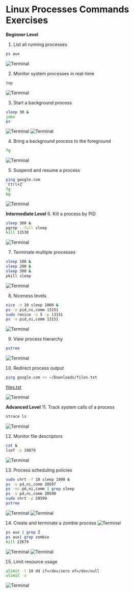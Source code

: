 # Linux Processes Commands Exercises

**Beginner Level**
1. List all running processes
```bash
ps aux
```
![Terminal](Images/1.png)

2. Monitor system processes in real-time
```bash
top
```
![Terminal](Images/2.png)

3. Start a background process
```bash
sleep 30 &
jobs
ps
```
![Terminal](Images/3.1.png)  ![Terminal](Images/3.2.png)

4. Bring a background process to the foreground
```bash
fg
```
![Terminal](Images/4.png) 

5. Suspend and resume a process
```bash
ping google.com
`Ctrl+Z`
fg
bg
```
![Terminal](Images/5.png) 


**Intermediate Level**
6. Kill a process by PID
```bash
sleep 300 &
pgrep --full sleep
kill 11530
```
![Terminal](Images/6.png) 

7. Terminate multiple processes
```bash
sleep 100 &
sleep 200 &
sleep 300 &
pkill sleep
```
![Terminal](Images/7.png) 

8. Niceness levels
```bash
nice -n 10 sleep 1000 &
ps -o pid,ni,comm 13151
sudo renice -n 5 -p 13151
ps -o pid,ni,comm 13151
```
![Terminal](Images/8.png)

9. View process hierarchy
```bash
pstree
```
![Terminal](Images/9.png)

10. Redirect process output
```bash
ping google.com >> ~/Downloads/files.txt
```
[files.txt](https://drive.google.com/file/d/1gtrxCiymFvCbYsbbI-BuZfaGLbxc9Y4P/view?usp=drive_link)

![Terminal](Images/10.png)


**Advanced Level**
11. Track system calls of a process
```bash
strace ls
```
![Terminal](Images/11.png)

12. Monitor file descriptors
```bash
cat &
lsof -p 19879
```
![Terminal](Images/12.png)

13. Process scheduling policies
```bash
sudo chrt -f 10 sleep 1000 &
ps -o pd,ni,comm 20597
ps -eo pd,ni,comm | grep sleep
ps -o pd,ni,comm 20599
sudo chrt -p 20599
pstree
```
![Terminal](Images/13.1.png)  ![Terminal](Images/13.2.png)

14. Create and terminate a zombie process
![Terminal](Images/14.1.png)
```bash
ps aux | grep Z
ps aux| grep zombie
kill 22679
```
![Terminal](Images/14.2.png)  ![Terminal](Images/14.3.png)

15. Limit resource usage
```bash
ulimit -t 10 dd if=/dev/zero of=/dev/null
ulimit -a
```
![Terminal](Images/15.png)
